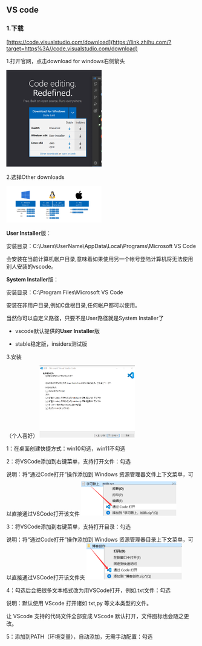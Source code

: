 

## VS code

### 1.下载

[https://code.visualstudio.com/download](https://link.zhihu.com/?target=https%3A//code.visualstudio.com/download)



1.打开官网，点击download for windows右侧箭头

<img decoding="VS code" src="offical.png" width="50%">

2.选择Other downloads

<img decoding="VS code" src="other downloads.png" width="50%">

**User Installer**版：

安装目录：C:\Users\UserName\AppData\Local\Programs\Microsoft VS Code

会安装在当前计算机帐户目录,意味着如果使用另一个帐号登陆计算机将无法使用别人安装的vscode。

**System Installer**版：

安装目录：C:\Program Files\Microsoft VS Code

安装在非用户目录,例如C盘根目录,任何帐户都可以使用。

当然你可以自定义路径，只要不是User路径就是System Installer了



* vscode默认提供的**User Installer**版

* stable稳定版，insiders测试版

3.安装

（个人喜好）
<img decoding="VS code" src="install.png" width="50%">

1：在桌面创建快捷方式：win10勾选，win11不勾选



2：将VSCode添加到右键菜单，支持打开文件：勾选

说明：将“通过Code打开”操作添加到 Windows 资源管理器文件上下文菜单，可以直接通过VSCode打开该文件
<img decoding="VS code" src="example01.png" width="50%">




3：将VSCode添加到右键菜单，支持打开目录：勾选

说明：将“通过Code打开”操作添加到 Windows 资源管理器目录上下文菜单，可以直接通过VSCode打开该文件夹
<img decoding="VS code" src="example02.png" width="50%">




4：勾选后会把很多文本格式改为用VSCode打开，例如.txt文件：勾选

说明：默认使用 VScode 打开诸如 txt,py 等文本类型的文件。

让 VScode 支持的代码文件全部变成 VScode 默认打开，文件图标也会随之更改。



5：添加到PATH（环境变量），自动添加，无需手动配置：勾选
